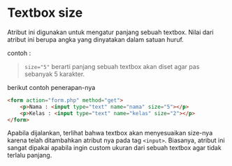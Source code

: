 # Textbox size

Atribut ini digunakan untuk mengatur panjang sebuah textbox. Nilai dari atribut ini berupa angka yang dinyatakan dalam satuan huruf.

contoh :

> `size="5"` berarti panjang sebuah textbox akan diset agar pas sebanyak 5 karakter.

berikut contoh penerapan-nya

```html
<form action="form.php" method="get">
    <p>Nama : <input type="text" name="nama" size="5"></p>
    <p>Kelas : <input type="text" name="kelas" size="2"></p>
</form>
```

Apabila dijalankan, terlihat bahwa textbox akan menyesuaikan size-nya karena telah ditambahkan atribut nya pada tag `<input>`. Biasanya, atribut ini sangat dipakai apabila ingin custom ukuran dari sebuah textbox agar tidak terlalu panjang.